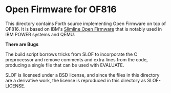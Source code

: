 # Open Firmware for OF816

This directory contains Forth source implementing Open Firmware on top of
OF816.  It is based on IBM's [Slimline Open Firmware](https://github.com/aik/SLOF)
that is notably used in IBM POWER systems and QEMU.

**There are Bugs**

The build script borrows tricks from SLOF to incorporate the C preprocessor
and remove comments and extra lines from the code, producing a single file
that can be used with EVALUATE.

SLOF is licensed under a BSD license, and since the files in this directory
are a derivative work, the license is reproduced in this directory as
SLOF-LICENSE.

